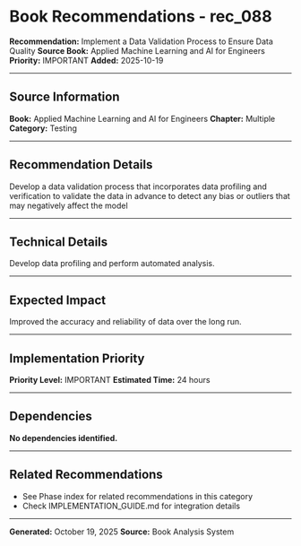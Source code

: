 # Book Recommendations - rec_088

**Recommendation:** Implement a Data Validation Process to Ensure Data Quality
**Source Book:** Applied Machine Learning and AI for Engineers
**Priority:** IMPORTANT
**Added:** 2025-10-19

---

## Source Information

**Book:** Applied Machine Learning and AI for Engineers
**Chapter:** Multiple
**Category:** Testing

---

## Recommendation Details

Develop a data validation process that incorporates data profiling and verification to validate the data in advance to detect any bias or outliers that may negatively affect the model

---

## Technical Details

Develop data profiling and perform automated analysis.

---

## Expected Impact

Improved the accuracy and reliability of data over the long run.

---

## Implementation Priority

**Priority Level:** IMPORTANT
**Estimated Time:** 24 hours

---

## Dependencies

**No dependencies identified.**

---

## Related Recommendations

- See Phase index for related recommendations in this category
- Check IMPLEMENTATION_GUIDE.md for integration details

---

**Generated:** October 19, 2025
**Source:** Book Analysis System
